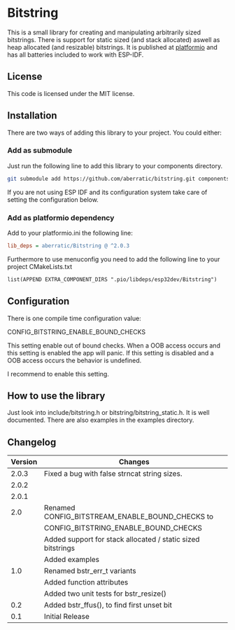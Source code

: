 # Bitstring
This is a small library for creating and manipulating arbitrarily sized bitstrings. There is support for static sized (and stack allocated) aswell
as heap allocated (and resizable) bitstrings.
It is published at [platformio](https://platformio.org) and has all batteries
included to work with ESP-IDF.

## License
This code is licensed under the MIT license.

## Installation
There are two ways of adding this library to your project. You could either:

### Add as submodule
Just run the following line to add this library to your components directory.
```bash
git submodule add https://github.com/aberratic/bitstring.git components
```

If you are not using ESP IDF and its configuration system take care of setting
the configuration below.

### Add as platformio dependency
Add to your platformio.ini the following line:
```ini
lib_deps = aberratic/Bitstring @ ^2.0.3
```
Furthermore to use menuconfig you need to add the following line to your
project CMakeLists.txt

```CMakeLists.txt
list(APPEND EXTRA_COMPONENT_DIRS ".pio/libdeps/esp32dev/Bitstring")
```

## Configuration
There is one compile time configuration value:

CONFIG_BITSTRING_ENABLE_BOUND_CHECKS

This setting enable out of bound checks. When a OOB access occurs and this
setting is enabled the app will panic.
If this setting is disabled and a OOB access occurs the behavior is undefined.

I recommend to enable this setting.

## How to use the library
Just look into include/bitstring.h or bitstring/bitstring_static.h. It is well documented.
There are also examples in the examples directory.

## Changelog

| Version | Changes                                                            |
|---------|--------------------------------------------------------------------|
| 2.0.3   | Fixed a bug with false strncat string sizes.                       |
| 2.0.2   |                                                                    |
| 2.0.1   |                                                                    |
| 2.0     | Renamed CONFIG_BITSTREAM_ENABLE_BOUND_CHECKS to                    |
|         | CONFIG_BITSTRING_ENABLE_BOUND_CHECKS                               |
|         | Added support for stack allocated / static sized bitstrings        |
|         | Added examples                                                     |
| 1.0     | Renamed bstr_err_t variants                                        |
|         | Added function attributes                                          |
|         | Added two unit tests for bstr_resize()                             |
| 0.2     | Added bstr_ffus(), to find first unset bit                         |
| 0.1     | Initial Release                                                    |
